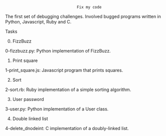                                     Fix my code

The first set of debugging challenges. Involved bugged programs written in Python, Javascript, Ruby and C.

Tasks

0. FizzBuzz

0-fizzbuzz.py: Python implementation of FizzBuzz.



1. Print square

1-print_square.js: Javascript program that prints squares.



2. Sort

2-sort.rb: Ruby implementation of a simple sorting algorithm.



3. User password


3-user.py: Python implementation of a User class.



4. Double linked list


4-delete_dnodeint: C implementation of a doubly-linked list.


